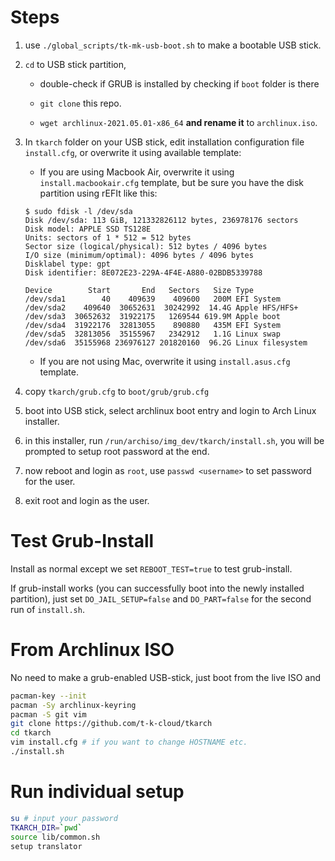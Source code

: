 Steps
=====
1. use `./global_scripts/tk-mk-usb-boot.sh` to make a bootable USB stick.

2. `cd` to USB stick partition,

	* double-check if GRUB is installed by checking if `boot` folder is there

	* `git clone` this repo.

	* `wget archlinux-2021.05.01-x86_64` **and rename it** to `archlinux.iso`.

3. In `tkarch` folder on your USB stick, edit installation configuration file `install.cfg`, or
overwrite it using available template:

	* If you are using Macbook Air, overwrite it using `install.macbookair.cfg` template,
	but be sure you have the disk partition using rEFIt like this:
	
	```
	$ sudo fdisk -l /dev/sda
	Disk /dev/sda: 113 GiB, 121332826112 bytes, 236978176 sectors
	Disk model: APPLE SSD TS128E
	Units: sectors of 1 * 512 = 512 bytes
	Sector size (logical/physical): 512 bytes / 4096 bytes
	I/O size (minimum/optimal): 4096 bytes / 4096 bytes
	Disklabel type: gpt
	Disk identifier: 8E072E23-229A-4F4E-A880-02BDB5339788

	Device        Start       End   Sectors   Size Type
	/dev/sda1        40    409639    409600   200M EFI System
	/dev/sda2    409640  30652631  30242992  14.4G Apple HFS/HFS+
	/dev/sda3  30652632  31922175   1269544 619.9M Apple boot
	/dev/sda4  31922176  32813055    890880   435M EFI System
	/dev/sda5  32813056  35155967   2342912   1.1G Linux swap
	/dev/sda6  35155968 236976127 201820160  96.2G Linux filesystem
	```

	* If you are not using Mac, overwrite it using `install.asus.cfg` template.

4. copy `tkarch/grub.cfg` to `boot/grub/grub.cfg`

5. boot into USB stick, select archlinux boot entry and login to Arch Linux installer.

6. in this installer, run `/run/archiso/img_dev/tkarch/install.sh`, you will be prompted to setup root password at the end.

7. now reboot and login as `root`, use `passwd <username>` to set password for the user.

8. exit root and login as the user.

Test Grub-Install
==================
Install as normal except we set `REBOOT_TEST=true` to test grub-install. 

If grub-install works (you can successfully boot into the newly installed partition), just set `DO_JAIL_SETUP=false` and `DO_PART=false` for the second run of `install.sh`.

From Archlinux ISO
==================
No need to make a grub-enabled USB-stick, just boot from the live ISO and
```sh
pacman-key --init
pacman -Sy archlinux-keyring
pacman -S git vim
git clone https://github.com/t-k-cloud/tkarch
cd tkarch
vim install.cfg # if you want to change HOSTNAME etc.
./install.sh
```

Run individual setup
==============
```sh
su # input your password
TKARCH_DIR=`pwd`
source lib/common.sh
setup translator
```
